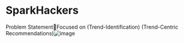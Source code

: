 # SparkHackers
Problem StatementFocused on  (Trend-Identification)   (Trend-Centric Recommendations)![image](https://github.com/user-attachments/assets/eacf0e79-8a4d-4366-9f3a-ced4ea1a345e)
